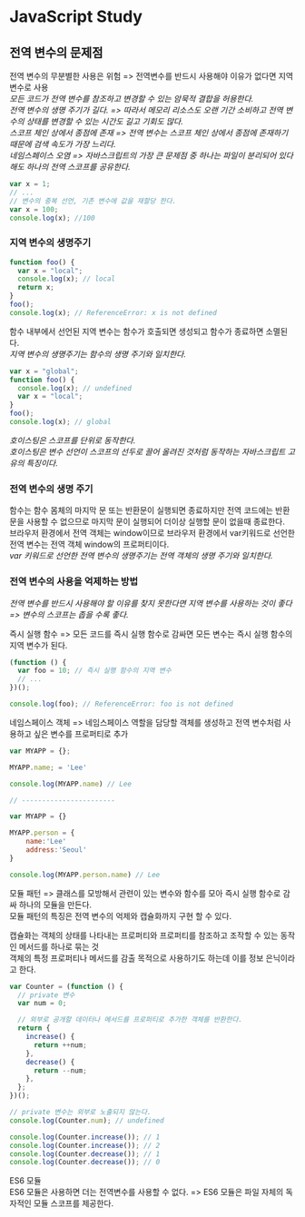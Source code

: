 # JavaScript Study

## 전역 변수의 문제점

전역 변수의 무분별한 사용은 위험 => 전역변수를 반드시 사용해야 이유가 없다면 지역 변수로 사용<br/>
_모든 코드가 전역 변수를 참조하고 변경할 수 있는 암묵적 결합을 허용한다._<br/>
_전역 변수의 생명 주기가 길다. => 따라서 메모리 리소스도 오랜 기간 소비하고 전역 변수의 상태를 변경할 수 있는 시간도 길고 기회도 많다._<br/>
_스코프 체인 상에서 종점에 존재 => 전역 변수는 스코프 체인 상에서 종점에 존재하기 때문에 검색 속도가 가장 느리다._<br/>
_네임스페이스 오염 => 자바스크립트의 가장 큰 문제점 중 하나는 파일이 분리되어 있다 해도 하나의 전역 스코프를 공유한다._

```javascript
var x = 1;
// ...
// 변수의 중복 선언, 기존 변수에 값을 재할당 한다.
var x = 100;
console.log(x); //100
```

### 지역 변수의 생명주기

```javascript
function foo() {
  var x = "local";
  console.log(x); // local
  return x;
}
foo();
console.log(x); // ReferenceError: x is not defined
```

함수 내부에서 선언된 지역 변수는 함수가 호출되면 생성되고 함수가 종료하면 소멸된다.<br/>
_지역 변수의 생명주기는 함수의 생명 주기와 일치한다._

```javascript
var x = "global";
function foo() {
  console.log(x); // undefined
  var x = "local";
}
foo();
console.log(x); // global
```

_호이스팅은 스코프를 단위로 동작한다._<br/>
_호이스팅은 변수 선언이 스코프의 선두로 끌어 올려진 것처럼 동작하는 자바스크립트 고유의 특징이다._

### 전역 변수의 생명 주기

함수는 함수 몸체의 마지막 문 또는 반환문이 실행되면 종료하지만 전역 코드에는 반환문을 사용할 수 없으므로 마지막 문이 실행되어 더이상 실행할 문이 없을때 종료한다.<br/>
브라우저 환경에서 전역 객체는 window이므로 브라우저 환경에서 var키워드로 선언한 전역 변수는 전역 객체 window의 프로퍼티이다.<br/>
_var 키워드로 선언한 전역 변수의 생명주기는 전역 객체의 생명 주기와 일치한다._

### 전역 변수의 사용을 억제하는 방법

_전역 변수를 반드시 사용해야 할 이유를 찾지 못한다면 지역 변수를 사용하는 것이 좋다 => 변수의 스코프는 좁을 수록 좋다._<br/>

즉시 실행 함수 => 모든 코드를 즉시 실행 함수로 감싸면 모든 변수는 즉시 실행 함수의 지역 변수가 된다.

```javascript
(function () {
  var foo = 10; // 즉시 실행 함수의 지역 변수
  // ...
})();

console.log(foo); // ReferenceError: foo is not defined
```

네임스페이스 객체 => 네임스페이스 역할을 담당할 객체를 생성하고 전역 변수처럼 사용하고 싶은 변수를 프로퍼티로 추가

```javascript
var MYAPP = {};

MYAPP.name; = 'Lee'

console.log(MYAPP.name) // Lee

// -----------------------

var MYAPP = {}

MYAPP.person = {
    name:'Lee'
    address:'Seoul'
}

console.log(MYAPP.person.name) // Lee

```

모듈 패턴 => 클래스를 모방해서 관련이 있는 변수와 함수를 모아 즉시 실행 함수로 감싸 하나의 모듈을 만든다.<br/>
모듈 패턴의 특징은 전역 변수의 억제와 캡슐화까지 구현 할 수 있다.<br/>

캡슐화는 객체의 상태를 나타내는 프로퍼티와 프로퍼티를 참조하고 조작할 수 있는 동작인 메서드를 하나로 묶는 것<br/>
객체의 특정 프로퍼티나 메서드를 감출 목적으로 사용하기도 하는데 이를 정보 은닉이라고 한다.

```javascript
var Counter = (function () {
  // private 변수
  var num = 0;

  // 외부로 공개할 데이터나 메서드를 프로퍼티로 추가한 객체를 반환한다.
  return {
    increase() {
      return ++num;
    },
    decrease() {
      return --num;
    },
  };
})();

// private 변수는 외부로 노출되지 않는다.
console.log(Counter.num); // undefined

console.log(Counter.increase()); // 1
console.log(Counter.increase()); // 2
console.log(Counter.decrease()); // 1
console.log(Counter.decrease()); // 0
```

ES6 모듈<br/>
ES6 모듈은 사용하면 더는 전역변수를 사용할 수 없다. => ES6 모듈은 파일 자체의 독자적인 모듈 스코프를 제공한다.
